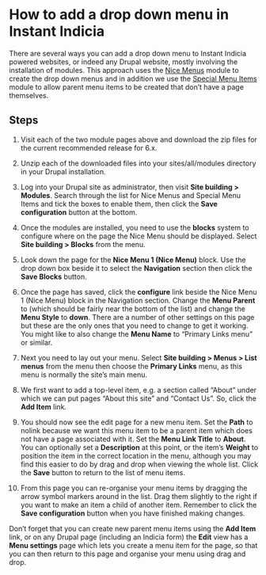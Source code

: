# How to add a drop down menu in Instant Indicia #

There are several ways you can add a drop down menu to Instant Indicia powered websites, or indeed any Drupal website, mostly involving the installation of modules. This approach uses the [Nice Menus](http://drupal.org/project/nice_menus) module to create the drop down menus and in addition we use the [Special Menu Items](http://drupal.org/project/special_menu_items) module to allow parent menu items to be created that don’t have a page themselves.

## Steps ##

1)	Visit each of the two module pages above and download the zip files for the current recommended release for 6.x.

2)	Unzip each of the downloaded files into your sites/all/modules directory in your Drupal installation.

3)	Log into your Drupal site as administrator, then visit **Site building > Modules**. Search through the list for Nice Menus and Special Menu Items and tick the boxes to enable them, then click the **Save configuration** button at the bottom.

4)	Once the modules are installed, you need to use the **blocks** system to configure where on the page the Nice Menu should be displayed. Select **Site building > Blocks** from the menu.

5)	Look down the page for the **Nice Menu 1 (Nice Menu)** block. Use the drop down box beside it to select the **Navigation** section then click the **Save Blocks** button.

6)	Once the page has saved, click the **configure** link beside the Nice Menu 1 (Nice Menu) block in the Navigation section. Change the **Menu Parent** to **<Primary Links>** (which should be fairly near the bottom of the list) and change the **Menu Style** to **down**. There are a number of other settings on this page but these are the only ones that you need to change to get it working. You might like to also change the **Menu Name** to “Primary Links menu” or similar.

7)	Next you need to lay out your menu. Select **Site building > Menus > List menus** from the menu then choose the **Primary Links** menu, as this menu is normally the site’s main menu.

8)	We first want to add a top-level item, e.g. a section called “About” under which we can put pages “About this site” and “Contact Us”. So, click the **Add Item** link.

9)	You should now see the edit page for a new menu item. Set the **Path** to nolink because we want this menu item to be a parent item which does not have a page associated with it. Set the **Menu Link Title** to **About**.  You can optionally set a **Description** at this point, or the item’s **Weight** to position the item in the correct location in the menu, although you may find this easier to do by drag and drop when viewing the whole list. Click the **Save** button to return to the list of menu items.

10)	From this page you can re-organise your menu items by dragging the arrow symbol markers around in the list. Drag them slightly to the right if you want to make an item a child of another item. Remember to click the **Save configuration** button when you have finished making changes.

Don’t forget that you can create new parent menu items using the **Add Item** link, or on any Drupal page (including an Indicia form) the **Edit** view has a **Menu settings** page which lets you create a menu item for the page, so that you can then return to this page and organise your menu using drag and drop.